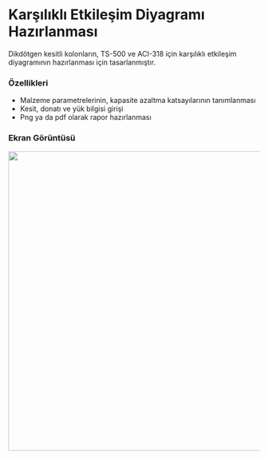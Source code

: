 # Karşılıklı Etkileşim Diyagramı Hazırlanması

Dikdötgen kesitli kolonların, TS-500 ve ACI-318 için karşılıklı etkileşim diyagramının hazırlanması için tasarlanmıştır. 
### Özellikleri
- Malzeme parametrelerinin, kapasite azaltma katsayılarının tanımlanması
- Kesit, donatı ve yük bilgisi girişi
- Png ya da pdf olarak rapor hazırlanması

### Ekran Görüntüsü
<img src="https://eykaraduman.github.io/assets/images/KedSekil3.png" width="600" />



